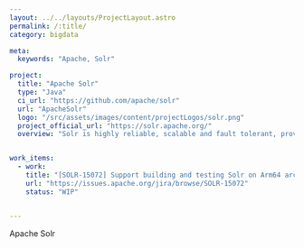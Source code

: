 ```yaml
---
layout: ../../layouts/ProjectLayout.astro
permalink: /:title/
category: bigdata

meta:
  keywords: "Apache, Solr"

project:
  title: "Apache Solr"
  type: "Java"
  ci_url: "https://github.com/apache/solr"
  url: "ApacheSolr"
  logo: "/src/assets/images/content/projectLogos/solr.png"
  project_official_url: "https://solr.apache.org/"
  overview: "Solr is highly reliable, scalable and fault tolerant, providing distributed indexing, replication and load-balanced querying, automated failover and recovery, centralized configuration and more. Solr powers the search and navigation features of many of the world's largest internet sites."


work_items:
  - work:
    title: "[SOLR-15072] Support building and testing Solr on Arm64 architecture"
    url: "https://issues.apache.org/jira/browse/SOLR-15072"
    status: "WIP"


---
```


<p>Apache Solr</p>
